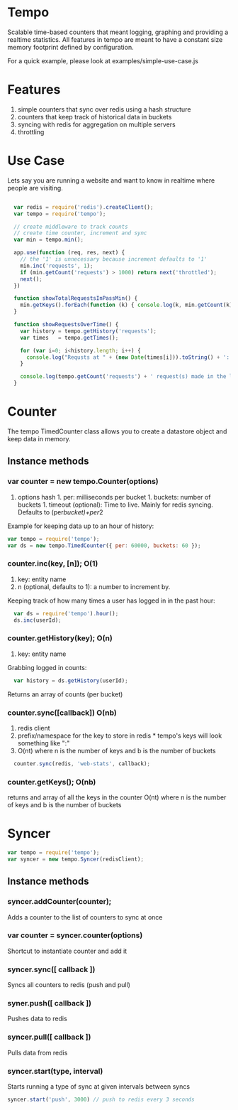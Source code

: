 # Tempo

Scalable time-based counters that meant logging, graphing and providing a realtime statistics. All features in tempo are meant to have a constant size memory footprint defined by configuration.

For a quick example, please look at examples/simple-use-case.js

# Features

  1. simple counters that sync over redis using a hash structure
  1. counters that keep track of historical data in buckets
  1. syncing with redis for aggregation on multiple servers
  1. throttling


# Use Case

Lets say you are running a website and want to know in realtime where people are visiting.

```javascript

  var redis = require('redis').createClient();
  var tempo = require('tempo');

  // create middleware to track counts
  // create time counter, increment and sync
  var min = tempo.min();

  app.use(function (req, res, next) {
    // the '1' is unnecessary because increment defaults to '1'
    min.inc('requests', 1); 
    if (min.getCount('requests') > 1000) return next('throttled');
    next();
  })

  function showTotalRequestsInPassMin() {
    min.getKeys().forEach(function (k) { console.log(k, min.getCount(k)) });
  }

  function showRequestsOverTime() {
    var history = tempo.getHistory('requests');
    var times   = tempo.getTimes();

    for (var i=0; i<history.length; i++) {
      console.log("Requsts at " + (new Date(times[i])).toString() + ': ' + history[i]); 
    }

    console.log(tempo.getCount('requests') + ' request(s) made in the last minute'); 
  }

```

# Counter

The tempo TimedCounter class allows you to create a datastore object and keep
data in memory.

## Instance methods

### var counter = new tempo.Counter(options)

  1. options hash
    1. per: milliseconds per bucket
    1. buckets: number of buckets
    1. timeout (optional): Time to live. Mainly for redis syncing. Defaults to (per*bucket)+per*2

Example for keeping data up to an hour of history:

```javascript
var tempo = require('tempo');
var ds = new tempo.TimedCounter({ per: 60000, buckets: 60 });
```

### counter.inc(key, [n]); O(1)

  1. key: entity name
  1. n (optional, defaults to 1): a number to increment by.

Keeping track of how many times a user has logged in in the past hour:
```javascript
  var ds = require('tempo').hour();
  ds.inc(userId);
```

### counter.getHistory(key); O(n)

   1. key: entity name

Grabbing logged in counts:

```javascript
  var history = ds.getHistory(userId);
```

Returns an array of counts (per bucket)


### counter.sync([callback]) O(nb)

  1. redis client  
  1. prefix/namespace for the key to store in redis
    * tempo's keys will look something like "<namespace>:<timestamp>"
  1. O(nt) where n is the number of keys and b is the number of buckets

```javascript
  counter.sync(redis, 'web-stats', callback);
```

### counter.getKeys(); O(nb)

returns and array of all the keys in the counter
O(nt) where n is the number of keys and b is the number of buckets

# Syncer

```javascript
var tempo = require('tempo');
var syncer = new tempo.Syncer(redisClient);
```

## Instance methods

### syncer.addCounter(counter);

Adds a counter to the list of counters to sync at once

### var counter = syncer.counter(options)

Shortcut to instantiate counter and add it

### syncer.sync([ callback ])

Syncs all counters to redis (push and pull)

### syner.push([ callback ])

Pushes data  to redis

### syncer.pull([ callback ])

Pulls data from redis

### syncer.start(type, interval)

Starts running a type of sync at given intervals between syncs

```javascript
syncer.start('push', 3000) // push to redis every 3 seconds
```
